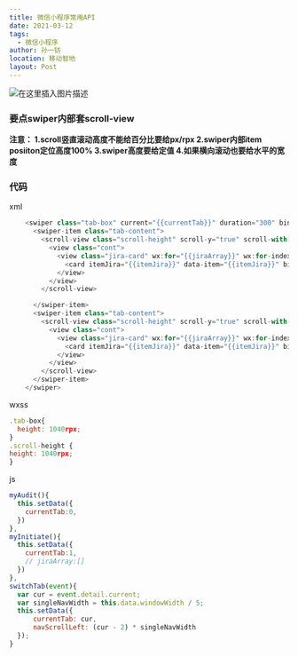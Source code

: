 ```yaml
---
title: 微信小程序常用API
date: 2021-03-12
tags: 
  - 微信小程序
author: 孙一钫
location: 移动智地
layout: Post
---
```

![在这里插入图片描述](https://img-blog.csdnimg.cn/2021031515240685.gif)

### 要点swiper内部套scroll-view
**注意：
1.scroll竖直滚动高度不能给百分比要给px/rpx
2.swiper内部item posiiton定位高度100%
3.swiper高度要给定值
4.如果横向滚动也要给水平的宽度**

### 代码
xml
```javascript
    <swiper class="tab-box" current="{{currentTab}}" duration="300" bindchange="switchTab">
      <swiper-item class="tab-content">
        <scroll-view class="scroll-height" scroll-y="true" scroll-with-animation="{{true}}">
          <view class="cont">
            <view class="jira-card" wx:for="{{jiraArray}}" wx:for-index="idx" wx:for-item="itemJira" wx:key="idx">
              <card itemJira="{{itemJira}}" data-item="{{itemJira}}" bindtap="goDetail"></card>
            </view>
          </view>
        </scroll-view>

      </swiper-item>
      <swiper-item class="tab-content">
        <scroll-view class="scroll-height" scroll-y="true" scroll-with-animation="{{true}}">
          <view class="cont">
            <view class="jira-card" wx:for="{{jiraArray}}" wx:for-index="idx" wx:for-item="itemJira" wx:key="idx">
              <card itemJira="{{itemJira}}" data-item="{{itemJira}}" bindtap="goDetail"></card>
            </view>
          </view>
        </scroll-view>
      </swiper-item>
    </swiper>
```
wxss

```javascript
.tab-box{
  height: 1040rpx;
}
.scroll-height {
height: 1040rpx;
}
```
js

```javascript
myAudit(){
  this.setData({
    currentTab:0,
  })
},
myInitiate(){
  this.setData({
    currentTab:1,
    // jiraArray:[]
  })
},
switchTab(event){
  var cur = event.detail.current;
  var singleNavWidth = this.data.windowWidth / 5;
  this.setData({
      currentTab: cur,
      navScrollLeft: (cur - 2) * singleNavWidth
  });
}
```
